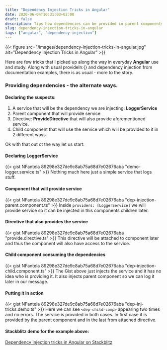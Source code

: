 ```yaml
---
title: "Dependency Injection Tricks in Angular"
date: 2020-06-04T10:31:03+02:00
draft: false
description: Tips how dependencies can be provided in parent components / directives or attached directives.
slug: dependency-injection-tricks-in-angular
tags: ["angular", "dependency-injection"]
---
```


{{< figure src="/images/dependency-injection-tricks-in-angular.jpg" alt="Dependency Injection Tricks in Angular" >}}

Here are few tricks that I picked up along the way in everyday **Angular** use and study. Along with usual provideIn:{} and dependency
injection from documentation examples, there is as usual - more to the story. 

### Providing dependencies - the alternate ways.

#### Declaring the suspects: 
1. A service that will be the dependency we are injecting: **LoggerService**
2. Parent component that will provide service
3. Directive: **ProvideDirective** that will also provide aforementioned service.
4. Child component that will use the service which will be provided to it in 2 different ways.

Ok with that out ot the way let us start:

#### Declaring LoggerService
{{< gist NFantela 89298e327de9c8ab75a68d7e02676aba "demo-logger.service.ts" >}}
Nothing much here just a simple service that logs stuff.

#### Component that will provide service
{{< gist NFantela 89298e327de9c8ab75a68d7e02676aba "dep-injection-parent.component.ts" >}}
Inside `providers: [LoggerService]` we will provide service so it can be injected in this components children later.

#### Directive that also provides the service
{{< gist NFantela 89298e327de9c8ab75a68d7e02676aba "provide.directive.ts" >}}
This directive will be attached to component later and thus the component will also have access to the service.

#### Child component consuming the dependencies
{{< gist NFantela 89298e327de9c8ab75a68d7e02676aba "dep-injection-child.component.ts" >}}
The Gist above just injects the service and it has no idea who is providing it. It also injects parent component so we can log it later
in our message.

#### Putting it in action
{{< gist NFantela 89298e327de9c8ab75a68d7e02676aba "dep-inj-tricks.demo.ts" >}}
Here we can see `<dep-child-comp>` appearing two times and no errors. The service is provided in both cases. In first case it is provided by the parent component
and in the last from attached directive.


#### Stackblitz demo for the example above:
[Dependency Injection tricks in Angular on Stackblitz](https://stackblitz.com/edit/dependency-injection-tricks-in-angular)